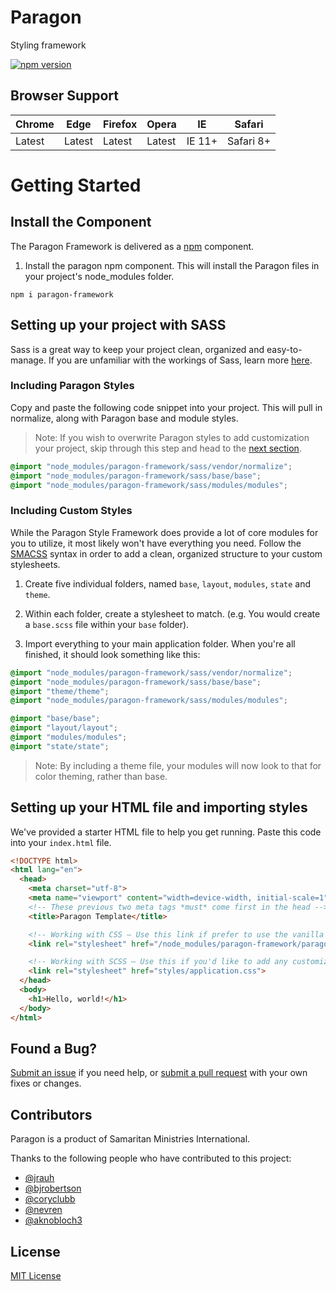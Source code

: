 # Paragon
Styling framework

[![npm version](https://badge.fury.io/js/paragon-framework.svg)](https://badge.fury.io/js/paragon-framework)

## Browser Support

| Chrome | Edge | Firefox | Opera | IE | Safari |
|--------|------|---------|-------|----|--------|
| Latest | Latest | Latest | Latest | IE 11+ | Safari 8+ |


# Getting Started

## Install the Component

The Paragon Framework is delivered as a [npm](https://docs.npmjs.com/cli/install) component.

1. Install the paragon npm component. This will install the Paragon files in your project's node_modules folder.
  ```grunt
  npm i paragon-framework
  ```

## Setting up your project with SASS

Sass is a great way to keep your project clean, organized and easy-to-manage. If you are unfamiliar with the workings of Sass, learn more [here](http://sass-lang.com/guide).

### Including Paragon Styles

Copy and paste the following code snippet into your project. This will pull in normalize, along with Paragon base and module styles.

> Note: If you wish to overwrite Paragon styles to add customization your project, skip through this step and head to the [next section](https://github.com/samaritanministries/paragon/#including-custom-styles).

```scss
@import "node_modules/paragon-framework/sass/vendor/normalize";
@import "node_modules/paragon-framework/sass/base/base";
@import "node_modules/paragon-framework/sass/modules/modules";
```

### Including Custom Styles

While the Paragon Style Framework does provide a lot of core modules for you to utilize, it most likely won't have everything you need. Follow the [SMACSS](https://smacss.com/) syntax in order to add a clean, organized structure to your custom stylesheets.

1. Create five individual folders, named `base`, `layout`, `modules`, `state` and `theme`.

2. Within each folder, create a stylesheet to match. (e.g. You would create a `base.scss` file within your `base` folder).

3. Import everything to your main application folder. When you're all finished, it should look something like this:
  ```scss
  @import "node_modules/paragon-framework/sass/vendor/normalize";
  @import "node_modules/paragon-framework/sass/base/base";
  @import "theme/theme";
  @import "node_modules/paragon-framework/sass/modules/modules";

  @import "base/base";
  @import "layout/layout";
  @import "modules/modules";
  @import "state/state";
  ```

  > Note: By including a theme file, your modules will now look to that for color theming, rather than base.

  ## Setting up your HTML file and importing styles

  We've provided a starter HTML file to help you get running. Paste this code into your `index.html` file.

  ```html
  <!DOCTYPE html>
  <html lang="en">
    <head>
      <meta charset="utf-8">
      <meta name="viewport" content="width=device-width, initial-scale=1">
      <!-- These previous two meta tags *must* come first in the head -->
      <title>Paragon Template</title>

      <!-- Working with CSS – Use this link if prefer to use the vanilla css, without any customization -->
      <link rel="stylesheet" href="/node_modules/paragon-framework/paragon.css">

      <!-- Working with SCSS – Use this if you'd like to add any customization to the paragon modules. Note: The path and file name may differ for your project. -->
      <link rel="stylesheet" href="styles/application.css">
    </head>
    <body>
      <h1>Hello, world!</h1>
    </body>
  </html>
  ```

  ## Found a Bug?

  [Submit an issue](https://github.com/samaritanministries/paragon/issues) if you need help, or [submit a pull request](https://github.com/samaritanministries/paragon/pulls) with your own fixes or changes.

  ## Contributors

  Paragon is a product of Samaritan Ministries International.

  Thanks to the following people who have contributed to this project:

  - [@jrauh](https://github.com/jrauh)
  - [@bjrobertson](https://github.com/bjrobertson)
  - [@coryclubb](https://github.com/coryclubb)
  - [@nevren](https://github.com/Nevren)
  - [@aknobloch3](https://github.com/aknobloch3)

  ## License

  [MIT License](LICENSE.md)
